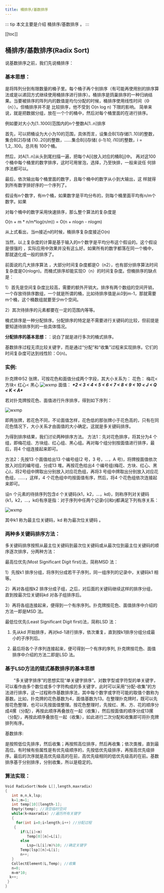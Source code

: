 ```yaml
---
title: 桶排序/基数排序
---
```


::: tip
本文主要是介绍 桶排序/基数排序 。
:::

[[toc]]


## 桶排序/基数排序(Radix Sort)

说基数排序之前，我们先说桶排序：

### 基本思想：
是将阵列分到有限数量的桶子里。每个桶子再个别排序（有可能再使用别的排序算法或是以递回方式继续使用桶排序进行排序）。桶排序是鸽巢排序的一种归纳结果。当要被排序的阵列内的数值是均匀分配的时候，桶排序使用线性时间（Θ（n））。但桶排序并不是 比较排序，他不受到 O(n log n) 下限的影响。
     简单来说，就是把数据分组，放在一个个的桶中，然后对每个桶里面的在进行排序。  

 

 例如要对大小为[1..1000]范围内的n个整数A[1..n]排序  

 首先，可以把桶设为大小为10的范围，具体而言，设集合B[1]存储[1..10]的整数，集合B[2]存储  (10..20]的整数，……集合B[i]存储(  (i-1)*10,  i*10]的整数，i  =  1,2,..100。总共有 100个桶。  

 然后，对A[1..n]从头到尾扫描一遍，把每个A[i]放入对应的桶B[j]中。 再对这100个桶中每个桶里的数字排序，这时可用冒泡，选择，乃至快排，一般来说任 何排序法都可以。

 最后，依次输出每个桶里面的数字，且每个桶中的数字从小到大输出，这 样就得到所有数字排好序的一个序列了。  

 假设有n个数字，有m个桶，如果数字是平均分布的，则每个桶里面平均有n/m个数字。如果  

 对每个桶中的数字采用快速排序，那么整个算法的复杂度是  

 O(n  +  m  *  n/m*log(n/m))  =  O(n  +  nlogn  -  nlogm)  

 从上式看出，当m接近n的时候，桶排序复杂度接近O(n)  

 当然，以上复杂度的计算是基于输入的n个数字是平均分布这个假设的。这个假设是很强的 ，实际应用中效果并没有这么好。如果所有的数字都落在同一个桶中，那就退化成一般的排序了。 

 前面说的几大排序算法 ，大部分时间复杂度都是O（n2），也有部分排序算法时间复杂度是O(nlogn)。而桶式排序却能实现O（n）的时间复杂度。但桶排序的缺点是：

1）首先是空间复杂度比较高，需要的额外开销大。排序有两个数组的空间开销，一个存放待排序数组，一个就是所谓的桶，比如待排序值是从0到m-1，那就需要m个桶，这个桶数组就要至少m个空间。

2）其次待排序的元素都要在一定的范围内等等。

桶式排序是一种分配排序。分配排序的特定是不需要进行关键码的比较，但前提是要知道待排序列的一些具体情况。

 

**分配排序的基本思想：**：说白了就是进行多次的桶式排序。

基数排序过程无须比较关键字，而是通过“分配”和“收集”过程来实现排序。它们的时间复杂度可达到线性阶：O(n)。

### 实例:

扑克牌中52 张牌，可按花色和面值分成两个字段，其大小关系为：
花色： 梅花< 方块< 红心< 黑心  <img class= "zoom-custom-imgs" :src="$withBase('/assets/img/algorithm/sort/comm8/20191021120317377.png')" alt="wxmp">
面值： ***\*2 < 3 < 4 < 5 < 6 < 7 < 8 < 9 < 10 < J < Q < K < A\****

若对扑克牌按花色、面值进行升序排序，得到如下序列：

<img class= "zoom-custom-imgs" :src="$withBase('/assets/img/algorithm/sort/comm8/20191021120326327.png')" alt="wxmp">


即两张牌，若花色不同，不论面值怎样，花色低的那张牌小于花色高的，只有在同花色情况下，大小关系才由面值的大小确定。这就是多关键码排序。

为得到排序结果，我们讨论两种排序方法。
方法1：先对花色排序，将其分为4 个组，即梅花组、方块组、红心组、黑心组。再对每个组分别按面值进行排序，最后，将4 个组连接起来即可。

方法2：先按13 个面值给出13 个编号组(2 号，3 号，...，A 号)，将牌按面值依次放入对应的编号组，分成13 堆。再按花色给出4 个编号组(梅花、方块、红心、黑心)，将2号组中牌取出分别放入对应花色组，再将3 号组中牌取出分别放入对应花色组，……，这样，4 个花色组中均按面值有序，然后，将4 个花色组依次连接起来即可。

设n 个元素的待排序列包含d 个关键码{k1，k2，…，kd}，则称序列对关键码{k1，k2，…，kd}有序是指：对于序列中任两个记录r[i]和r[j](1≤i≤j≤n)都满足下列有序关系：

<img class= "zoom-custom-imgs" :src="$withBase('/assets/img/algorithm/sort/comm8/20191021120334481.png')" alt="wxmp">

其中k1 称为最主位关键码，kd 称为最次位关键码   。

 

### 两种多关键码排序方法：

多关键码排序按照从最主位关键码到最次位关键码或从最次位到最主位关键码的顺序逐次排序，分两种方法：

最高位优先(Most Significant Digit first)法，简称MSD 法：

1）先按k1 排序分组，将序列分成若干子序列，同一组序列的记录中，关键码k1 相等。

2）再对各组按k2 排序分成子组，之后，对后面的关键码继续这样的排序分组，直到按最次位关键码kd 对各子组排序后。

3）再将各组连接起来，便得到一个有序序列。扑克牌按花色、面值排序中介绍的方法一即是MSD 法。

最低位优先(Least Significant Digit first)法，简称LSD 法：

1) 先从kd 开始排序，再对kd-1进行排序，依次重复，直到按k1排序分组分成最小的子序列后。

2) 最后将各个子序列连接起来，便可得到一个有序的序列, 扑克牌按花色、面值排序中介绍的方法二即是LSD 法。

 

### 基于LSD方法的链式基数排序的基本思想

　　“多关键字排序”的思想实现“单关键字排序”。对数字型或字符型的单关键字，可以看作由多个数位或多个字符构成的多关键字，此时可以采用“分配-收集”的方法进行排序，这一过程称作基数排序法，其中每个数字或字符可能的取值个数称为基数。比如，扑克牌的花色基数为4，面值基数为13。在整理扑克牌时，既可以先按花色整理，也可以先按面值整理。按花色整理时，先按红、黑、方、花的顺序分成4摞（分配），再按此顺序再叠放在一起（收集），然后按面值的顺序分成13摞（分配），再按此顺序叠放在一起（收集），如此进行二次分配和收集即可将扑克牌排列有序。  

基数排序:

是按照低位先排序，然后收集；再按照高位排序，然后再收集；依次类推，直到最高位。有时候有些属性是有优先级顺序的，先按低优先级排序，再按高优先级排序。最后的次序就是高优先级高的在前，高优先级相同的低优先级高的在前。基数排序基于分别排序，分别收集，所以是稳定的。

### 算法实现：

```cpp
Void RadixSort(Node L[],length,maxradix)
{
   int m,n,k,lsp;
   k=1;m=1;
   int temp[10][length-1];
   Empty(temp); //清空临时空间
   while(k<maxradix) //遍历所有关键字
   {
     for(int i=0;i<length;i++) //分配过程
    {
       if(L[i]<m)
          Temp[0][n]=L[i];
       else
          Lsp=(L[i]/m)%10; //确定关键字
       Temp[lsp][n]=L[i];
       n++;
   }
   CollectElement(L,Temp); //收集
   n=0;
   m=m*10;
  k++;
 }
}

```

 

